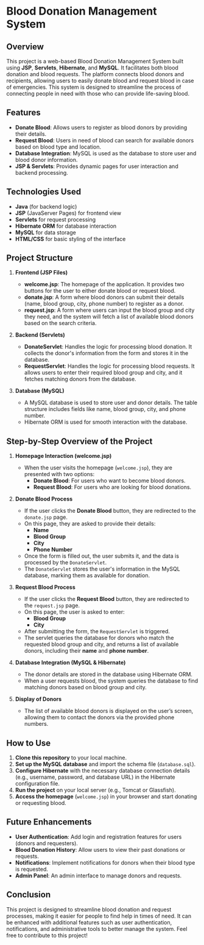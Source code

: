 # Blood Donation Management System

## Overview

This project is a web-based Blood Donation Management System built using **JSP**, **Servlets**, **Hibernate**, and **MySQL**. It facilitates both blood donation and blood requests. The platform connects blood donors and recipients, allowing users to easily donate blood and request blood in case of emergencies. This system is designed to streamline the process of connecting people in need with those who can provide life-saving blood.

## Features

- **Donate Blood**: Allows users to register as blood donors by providing their details.
- **Request Blood**: Users in need of blood can search for available donors based on blood type and location.
- **Database Integration**: MySQL is used as the database to store user and blood donor information.
- **JSP & Servlets**: Provides dynamic pages for user interaction and backend processing.

## Technologies Used

- **Java** (for backend logic)
- **JSP** (JavaServer Pages) for frontend view
- **Servlets** for request processing
- **Hibernate ORM** for database interaction
- **MySQL** for data storage
- **HTML/CSS** for basic styling of the interface

## Project Structure

1. **Frontend (JSP Files)**
   - **welcome.jsp**: The homepage of the application. It provides two buttons for the user to either donate blood or request blood.
   - **donate.jsp**: A form where blood donors can submit their details (name, blood group, city, phone number) to register as a donor.
   - **request.jsp**: A form where users can input the blood group and city they need, and the system will fetch a list of available blood donors based on the search criteria.

2. **Backend (Servlets)**
   - **DonateServlet**: Handles the logic for processing blood donation. It collects the donor's information from the form and stores it in the database.
   - **RequestServlet**: Handles the logic for processing blood requests. It allows users to enter their required blood group and city, and it fetches matching donors from the database.

3. **Database (MySQL)**
   - A MySQL database is used to store user and donor details. The table structure includes fields like name, blood group, city, and phone number.
   - Hibernate ORM is used for smooth interaction with the database.

## Step-by-Step Overview of the Project

1. **Homepage Interaction (welcome.jsp)**
   - When the user visits the homepage (`welcome.jsp`), they are presented with two options:
     - **Donate Blood**: For users who want to become blood donors.
     - **Request Blood**: For users who are looking for blood donations.

2. **Donate Blood Process**
   - If the user clicks the **Donate Blood** button, they are redirected to the `donate.jsp` page.
   - On this page, they are asked to provide their details:
     - **Name**
     - **Blood Group**
     - **City**
     - **Phone Number**
   - Once the form is filled out, the user submits it, and the data is processed by the `DonateServlet`.
   - The `DonateServlet` stores the user's information in the MySQL database, marking them as available for donation.

3. **Request Blood Process**
   - If the user clicks the **Request Blood** button, they are redirected to the `request.jsp` page.
   - On this page, the user is asked to enter:
     - **Blood Group**
     - **City**
   - After submitting the form, the `RequestServlet` is triggered.
   - The servlet queries the database for donors who match the requested blood group and city, and returns a list of available donors, including their **name** and **phone number**.
   
4. **Database Integration (MySQL & Hibernate)**
   - The donor details are stored in the database using Hibernate ORM. 
   - When a user requests blood, the system queries the database to find matching donors based on blood group and city.
   
5. **Display of Donors**
   - The list of available blood donors is displayed on the user’s screen, allowing them to contact the donors via the provided phone numbers.

## How to Use

1. **Clone this repository** to your local machine.
2. **Set up the MySQL database** and import the schema file (`database.sql`).
3. **Configure Hibernate** with the necessary database connection details (e.g., username, password, and database URL) in the Hibernate configuration file.
4. **Run the project** on your local server (e.g., Tomcat or Glassfish).
5. **Access the homepage** (`welcome.jsp`) in your browser and start donating or requesting blood.

## Future Enhancements

- **User Authentication**: Add login and registration features for users (donors and requesters).
- **Blood Donation History**: Allow users to view their past donations or requests.
- **Notifications**: Implement notifications for donors when their blood type is requested.
- **Admin Panel**: An admin interface to manage donors and requests.

## Conclusion

This project is designed to streamline blood donation and request processes, making it easier for people to find help in times of need. It can be enhanced with additional features such as user authentication, notifications, and administrative tools to better manage the system. Feel free to contribute to this project!

